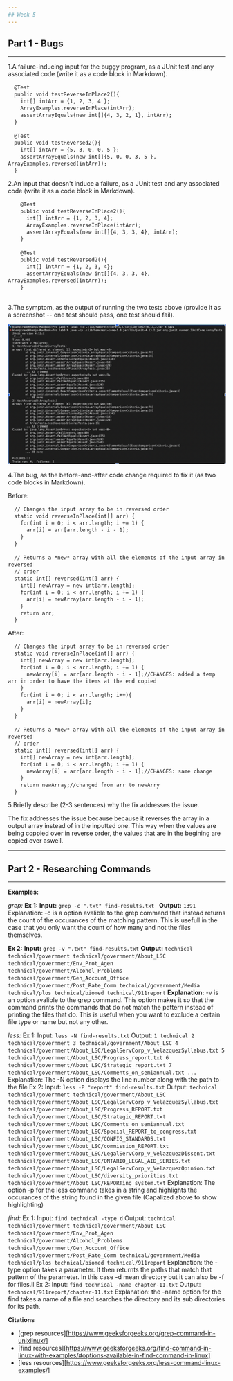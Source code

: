 ```yaml
---
## Week 5
---
```

## Part 1 - Bugs
---

1.A failure-inducing input for the buggy program, as a JUnit test and any associated code (write it as a code block in Markdown).
  ```
    @Test
    public void testReverseInPlace2(){
      int[] intArr = {1, 2, 3, 4 };
      ArrayExamples.reverseInPlace(intArr);
      assertArrayEquals(new int[]{4, 3, 2, 1}, intArr);
    }
  
    @Test
    public void testReversed2(){
      int[] intArr = {5, 3, 0, 0, 5 };
      assertArrayEquals(new int[]{5, 0, 0, 3, 5 }, ArrayExamples.reversed(intArr));
    }

  ```
2.An input that doesn't induce a failure, as a JUnit test and any associated code (write it as a code block in Markdown).
  ```
      @Test
      public void testReverseInPlace2(){
        int[] intArr = {1, 2, 3, 4};
        ArrayExamples.reverseInPlace(intArr);
        assertArrayEquals(new int[]{4, 3, 3, 4}, intArr);
      }
    
      @Test
      public void testReversed2(){
        int[] intArr = {1, 2, 3, 4};
        assertArrayEquals(new int[]{4, 3, 3, 4}, ArrayExamples.reversed(intArr));
      }
    
  ```
3.The symptom, as the output of running the two tests above (provide it as a screenshot -- one test should pass, one test should fail).

![Image](https://github.com/VolumeZer0/cse15L-lab-reports-fa24/blob/main/Screen%20Shot%202024-05-04%20at%201.12.07%20AM.png?raw=true)

4.The bug, as the before-and-after code change required to fix it (as two code blocks in Markdown).

Before:
  ```
    // Changes the input array to be in reversed order
    static void reverseInPlace(int[] arr) {
      for(int i = 0; i < arr.length; i += 1) {
        arr[i] = arr[arr.length - i - 1];
      }
    }
  
    // Returns a *new* array with all the elements of the input array in reversed
    // order
    static int[] reversed(int[] arr) {
      int[] newArray = new int[arr.length];
      for(int i = 0; i < arr.length; i += 1) {
        arr[i] = newArray[arr.length - i - 1];
      }
      return arr;
    }
  ```
After:
  ```
    // Changes the input array to be in reversed order
    static void reverseInPlace(int[] arr) {
      int[] newArray = new int[arr.length];
      for(int i = 0; i < arr.length; i += 1) {
        newArray[i] = arr[arr.length - i - 1];//CHANGES: added a temp arr in order to have the items at the end copied
      }
      for(int i = 0; i < arr.length; i++){
        arr[i] = newArray[i];
      }
    }
  
    // Returns a *new* array with all the elements of the input array in reversed
    // order
    static int[] reversed(int[] arr) {
      int[] newArray = new int[arr.length];
      for(int i = 0; i < arr.length; i += 1) {
        newArray[i] = arr[arr.length - i - 1];//CHANGES: same change
      }
      return newArray;//changed from arr to newArry
    }
  ```
5.Briefly describe (2-3 sentences) why the fix addresses the issue.

  The fix addresses the issue because because it reverses the array in a output array instead of in the inputted one. This way when the values are being coppied over in reverse   order, the values that are in the begining are copied over aswell.

---
## Part 2 - Researching Commands
---
  __Examples:__
    
  _grep:_
    __Ex 1:__
      __Input:__
        ```
          grep -c ".txt" find-results.txt 
        ```
      __Output:__
        ```
          1391
        ```
      Explanation:
      -c is a option avalible to the grep command that instead returns the count of the occurances of the matching pattern. This is usefull in the case that you only want the count of how many and not the files themselves.
    
   __Ex 2:__
    __Input:__
        ```
          grep -v ".txt" find-results.txt
        ```
     __Output:__
        ```
          technical
          technical/government
          technical/government/About_LSC
          technical/government/Env_Prot_Agen
          technical/government/Alcohol_Problems
          technical/government/Gen_Account_Office
          technical/government/Post_Rate_Comm
          technical/government/Media
          technical/plos
          technical/biomed
          technical/911report
        ```
      __Explanation:__
      -v is an option avalible to the grep command. This option makes it so that the command prints the commands that do not match the pattern instead of printing the files that do. This is useful when you want to exclude a certain file type or name but not any other.
    
  _less:_
    Ex 1:
    Input:
      ```
      less -N find-results.txt
      ```
    Output:
      ```
      1 technical
      2 technical/government
      3 technical/government/About_LSC
      4 technical/government/About_LSC/LegalServCorp_v_VelazquezSyllabus.txt
      5 technical/government/About_LSC/Progress_report.txt
      6 technical/government/About_LSC/Strategic_report.txt
      7 technical/government/About_LSC/Comments_on_semiannual.txt
      ...
      ```
    Explanation:
    The -N option displays the line number along with the path to the file
    Ex 2:
    Input:
      ```
        less -P "report" find-results.txt
      ```
    Output:
      ```
        technical
        technical/government
        technical/government/About_LSC
        technical/government/About_LSC/LegalServCorp_v_VelazquezSyllabus.txt
        technical/government/About_LSC/Progress_REPORT.txt
        technical/government/About_LSC/Strategic_REPORT.txt
        technical/government/About_LSC/Comments_on_semiannual.txt
        technical/government/About_LSC/Special_REPORT_to_congress.txt
        technical/government/About_LSC/CONFIG_STANDARDS.txt
        technical/government/About_LSC/commission_REPORT.txt
        technical/government/About_LSC/LegalServCorp_v_VelazquezDissent.txt
        technical/government/About_LSC/ONTARIO_LEGAL_AID_SERIES.txt
        technical/government/About_LSC/LegalServCorp_v_VelazquezOpinion.txt
        technical/government/About_LSC/diversity_priorities.txt
        technical/government/About_LSC/REPORTing_system.txt
      ```
    Explanation:
    The option -p for the less command takes in a string and highlights the occurances of the string found in the given file (Capalized above to show highlighting)
    
  _find:_
    Ex 1:
    Input:
      ```
         find technical -type d
      ```
    Output:
      ```
        technical
        technical/government
        technical/government/About_LSC
        technical/government/Env_Prot_Agen
        technical/government/Alcohol_Problems
        technical/government/Gen_Account_Office
        technical/government/Post_Rate_Comm
        technical/government/Media
        technical/plos
        technical/biomed
        technical/911report
      ```
    Explanation:
    the -type option takes a parameter. It then returnts the paths that match that pattern of the parameter. In this case -d mean directory but it can also be -f for files.ll
    Ex 2:
    Input:
      ```
        find technical -name chapter-11.txt
      ```
    Output:
      ```
        technical/911report/chapter-11.txt
      ```
    Explanation:
    the -name option for the find takes a name of a file and searches the directory and its sub directories for its path.

  __Citations__
  * [grep resources][https://www.geeksforgeeks.org/grep-command-in-unixlinux/]
  * [find resources][https://www.geeksforgeeks.org/find-command-in-linux-with-examples/#options-available-in-find-command-in-linux]
  * [less resources][https://www.geeksforgeeks.org/less-command-linux-examples/]


